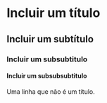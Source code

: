 # Incluir um título

## Incluir um subtítulo

### Incluir um subsubtitulo

#### Incluir um subsubsubtitulo

Uma linha que não é um título.
